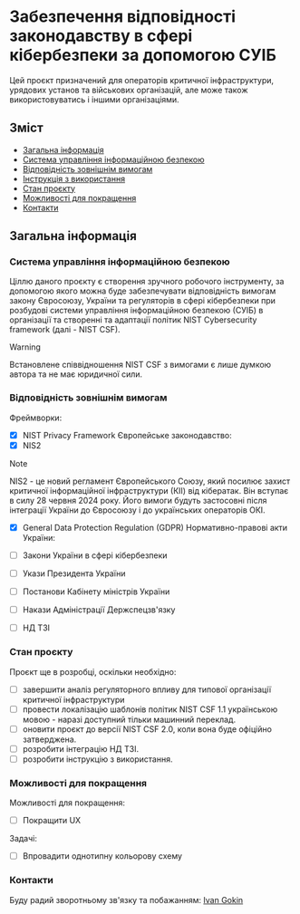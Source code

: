 # Забезпечення відповідності законодавству в сфері кібербезпеки за допомогою СУІБ
Цей проєкт призначений для операторів критичної інфраструктури, урядових установ та військових організацій, але може також використовуватись і іншими організаціями.

## Зміст
* [Загальна інформація](#Загальна-інформація)
* [Система управління інформаційною безпекою](#Система-управління-інформаційною-безпекою)
* [Відповідність зовнішнім вимогам](#відповідність-зовнішнім-вимогам)
* [Інструкція з використання](#інструкція-з-використання)
* [Стан проєкту](#стан-проєкту)
* [Можливості для покращення](#можливості-для-покращення)
* [Контакти](#контакти)

## Загальна інформація

### Система управління інформаційною безпекою
Ціллю даного проєкту є створення зручного робочого інструменту, за допомогою якого можна буде забезпечувати відповідність вимогам закону Євросоюзу, України та регуляторів в сфері кібербезпеки при розбудові системи управління інформаційною безпекою (СУІБ) в організації та створенні та адаптації політик NIST Cybersecurity framework (далі - NIST CSF).
> [!WARNING]                                   
> Встановлене співвідношення NIST CSF з вимогами є лише думкою автора та не має юридичної сили.

### Відповідність зовнішнім вимогам
Фреймворки:
- [x] NIST Privacy Framework
Європейське законодавство:
- [x] NIS2
> [!NOTE]                                   
> NIS2 - це новий регламент Європейського Союзу, який посилює захист критичної інформаційної інфраструктури (КІІ) від кібератак. Він вступає в силу 28 червня 2024 року. Його вимоги будуть застосовні після інтеграції України до Євросоюзу і до українських операторів ОКІ.
- [x] General Data Protection Regulation (GDPR)
Нормативно-правові акти України:
- [ ] Закони України в сфері кібербезпеки
- [ ] Укази Президента України
- [ ] Постанови Кабінету міністрів України
- [ ] Накази Адміністрації Держспецзв'язку
- [ ] НД ТЗІ


### Стан проєкту
Проєкт ще в розробці, оскільки необхідно:
- [ ] завершити аналіз регуляторного впливу для типової організації критичної інфраструктури
- [ ] провести локалізацію шаблонів політик NIST CSF 1.1 українською мовою - наразі доступний тільки машинний переклад.
- [ ] оновити проєкт до версії NIST CSF 2.0, коли вона буде офіційно затверджена.
- [ ] розробити інтеграцію НД ТЗІ.
- [ ] розробити інструкцію з використання.
      
### Можливості для покращення
Можливості для покращення:
- [ ] Покращити UX

Задачі:
- [ ] Впровадити однотипну кольорову схему

### Контакти
Буду радий зворотньому зв'язку та побажанням: [Ivan Gokin](https://www.linkedin.com/in/ivan-gokin-2ba0a4136/)
